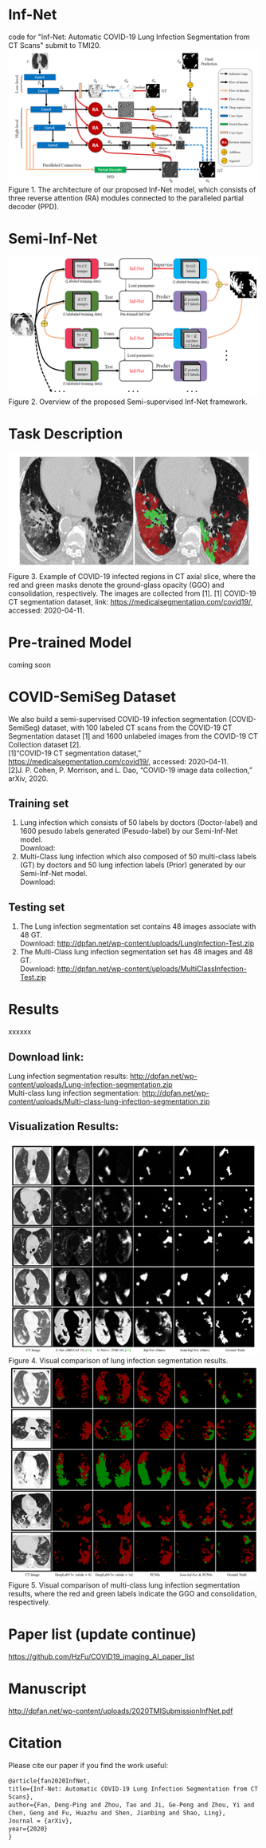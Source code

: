 # Inf-Net
code for "Inf-Net: Automatic COVID-19 Lung Infection Segmentation from CT Scans" submit to TMI20.
![alt text](./Inf-Net.png)<br>
Figure 1. The architecture of our proposed Inf-Net model, which consists of three reverse attention (RA) modules connected to the paralleled partial decoder (PPD).

# Semi-Inf-Net
![alt text](./Semi-InfNet.png)<br>
Figure 2. Overview of the proposed Semi-supervised Inf-Net framework.

# Task Description
![alt text](./COVID'19-Infection.png)<br>
Figure 3. Example of COVID-19 infected regions in CT axial slice, where the red and green masks denote the ground-glass opacity (GGO) and consolidation,
respectively. The images are collected from [1].
[1] COVID-19 CT segmentation dataset, link: https://medicalsegmentation.com/covid19/, accessed: 2020-04-11.
# Pre-trained Model
coming soon

# COVID-SemiSeg Dataset
We also build a semi-supervised COVID-19 infection segmentation (COVID-SemiSeg) dataset, with 100 labeled CT scans from the COVID-19 CT Segmentation dataset [1] and 1600 unlabeled images from the COVID-19 CT Collection dataset [2]. <br>
[1]“COVID-19 CT segmentation dataset,” https://medicalsegmentation.com/covid19/, accessed: 2020-04-11. <br>
[2]J. P. Cohen, P. Morrison, and L. Dao, “COVID-19 image data collection,” arXiv, 2020.<br>
## Training set
1. Lung infection which consists of 50 labels by doctors (Doctor-label) and 1600 pesudo labels generated (Pesudo-label) by our Semi-Inf-Net model.<br>
Download: <br>
2. Multi-Class lung infection which also composed of 50 multi-class labels (GT) by doctors and 50 lung infection labels (Prior) generated by our Semi-Inf-Net model.<br>
Download:  <br>
## Testing set
1. The Lung infection segmentation set contains 48 images associate with 48 GT.<br>
Download: http://dpfan.net/wp-content/uploads/LungInfection-Test.zip <br>
2. The Multi-Class lung infection segmentation set has 48 images and 48 GT.<br>
Download: http://dpfan.net/wp-content/uploads/MultiClassInfection-Test.zip <br>

# Results
xxxxxx
## Download link: <br>
Lung infection segmentation results: http://dpfan.net/wp-content/uploads/Lung-infection-segmentation.zip <br>
Multi-class lung infection segmentation: http://dpfan.net/wp-content/uploads/Multi-class-lung-infection-segmentation.zip
## Visualization Results: <br>
![alt text](./InfectionSeg.png)<br>
Figure 4. Visual comparison of lung infection segmentation results.
![alt text](./MultiClassInfectionSeg.png)<br>
Figure 5. Visual comparison of multi-class lung infection segmentation results, where the red and green labels indicate the GGO and consolidation, respectively.

# Paper list (update continue)
https://github.com/HzFu/COVID19_imaging_AI_paper_list

# Manuscript
http://dpfan.net/wp-content/uploads/2020TMISubmissionInfNet.pdf

# Citation
Please cite our paper if you find the work useful: 

	@article{fan2020InfNet,
  	title={Inf-Net: Automatic COVID-19 Lung Infection Segmentation from CT Scans},
  	author={Fan, Deng-Ping and Zhou, Tao and Ji, Ge-Peng and Zhou, Yi and Chen, Geng and Fu, Huazhu and Shen, Jianbing and Shao, Ling},
  	Journal = {arXiv},
  	year={2020}
	}
  
